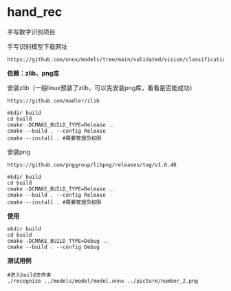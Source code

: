 # hand_rec
手写数字识别项目

手写识别模型下载网址

```
https://github.com/onnx/models/tree/main/validated/vision/classification/mnist
```

**依赖：zlib、png库**

安装zlib（一般linux预装了zlib，可以先安装png库，看看是否能成功）

```shell
https://github.com/madler/zlib

mkdir build
cd build
cmake -DCMAKE_BUILD_TYPE=Release ..
cmake --build . --config Release
cmake --install . #需要管理员权限
```

安装png

```shell
https://github.com/pnggroup/libpng/releases/tag/v1.6.40

mkdir build
cd build
cmake -DCMAKE_BUILD_TYPE=Release ..
cmake --build . --config Release
cmake --install . #需要管理员权限
```

**使用**

```
mkdir build
cd build
cmake -DCMAKE_BUILD_TYPE=Debug ..
cmake --build . --config Debug
```

**测试用例**

```shell
#进入build文件夹
./recognize ../models/model/model.onnx ../picture/number_2.png
```

